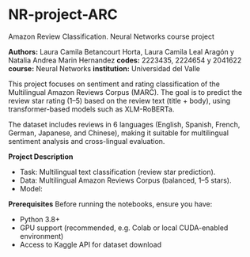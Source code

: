 # NR-project-ARC
Amazon Review Classification. Neural Networks course project

**Authors:** Laura Camila Betancourt Horta, Laura Camila Leal Aragón y Natalia Andrea Marin Hernandez
**codes:** 2223435, 2224654 y 2041622
**course:** Neural Networks
**institution:** Universidad del Valle 

This project focuses on sentiment and rating classification of the Multilingual Amazon Reviews Corpus (MARC). The goal is to predict the review star rating (1–5) based on the review text (title + body), using transformer-based models such as XLM-RoBERTa.

The dataset includes reviews in 6 languages (English, Spanish, French, German, Japanese, and Chinese), making it suitable for multilingual sentiment analysis and cross-lingual evaluation.

**Project Description**
- Task: Multilingual text classification (review star prediction).
- Data: Multilingual Amazon Reviews Corpus (balanced, 1–5 stars).
- Model: 

**Prerequisites**
Before running the notebooks, ensure you have:

- Python 3.8+
- GPU support (recommended, e.g. Colab or local CUDA-enabled environment)
- Access to Kaggle API
   for dataset download

